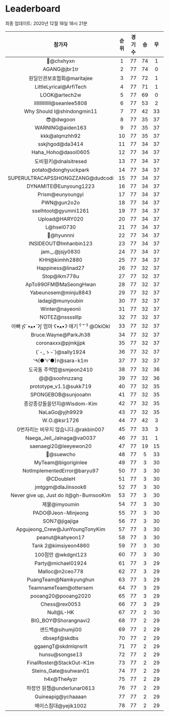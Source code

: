 # Leaderboard
최종 업데이트: 2020년 12월 18일 18시 21분




| 참가자 | 순위 | 경기수 | 승 | 무 | 패 | 승점 |
|:---:|:---:|:---:|:---:|:---:|:---:|:---:|
| 👑@chxhyxn | 1 | 77 | 74 | 1 | 2 | 223 |
| AGANG@jbr1tr | 2 | 77 | 74 | 0 | 3 | 222 |
| 원딜인권보호협회@maritajee | 3 | 77 | 72 | 1 | 4 | 217 |
| LittleLyrical@ArfiTech | 4 | 77 | 71 | 1 | 5 | 214 |
| LOOK@artech2w | 5 | 77 | 69 | 0 | 8 | 207 |
| lIIIlllIlIlIl@seanlee5808 | 6 | 77 | 53 | 2 | 22 | 161 |
| Why Should I@shindongmin11 | 7 | 77 | 42 | 33 | 2 | 159 |
| 😎@dwgoon | 8 | 77 | 35 | 37 | 5 | 142 |
| WARNING@aiden163 | 9 | 77 | 35 | 37 | 5 | 142 |
| kkk@alqmzhh92 | 10 | 77 | 35 | 37 | 5 | 142 |
| sskjhgod@da3414 | 11 | 77 | 34 | 37 | 6 | 139 |
| Haha_Hoho@dasol0605 | 12 | 77 | 34 | 37 | 6 | 139 |
| 도비윙키@dnalsitresed | 13 | 77 | 34 | 37 | 6 | 139 |
| potato@donghyuckpark | 14 | 77 | 34 | 37 | 6 | 139 |
| SUPERULTRACAPSSHONGZZANG@dudcodi | 15 | 77 | 34 | 37 | 6 | 139 |
| DYNAMITE@Eunyoung1223 | 16 | 77 | 34 | 37 | 6 | 139 |
| Prism@eunyoungyi | 17 | 77 | 34 | 37 | 6 | 139 |
| PWN@gun2o2o | 18 | 77 | 34 | 37 | 6 | 139 |
| sselhtoot@gyumni1261 | 19 | 77 | 34 | 37 | 6 | 139 |
| Upload@HARY020 | 20 | 77 | 34 | 37 | 6 | 139 |
| L@hsel0730 | 21 | 77 | 34 | 37 | 6 | 139 |
| 🐻@hyunnni | 22 | 77 | 34 | 37 | 6 | 139 |
| INSIDEOUT@Imhanbin123 | 23 | 77 | 34 | 37 | 6 | 139 |
| jam._.@jsjy0830 | 24 | 77 | 34 | 37 | 6 | 139 |
| KHH@kimhh2880 | 25 | 77 | 34 | 37 | 6 | 139 |
| Happiness@linad27 | 26 | 77 | 32 | 37 | 8 | 133 |
| Stop@lkm778u | 27 | 77 | 32 | 37 | 8 | 133 |
| ApTo990FM@MaSeongHwan | 28 | 77 | 32 | 37 | 8 | 133 |
| Yabeunosem@minju8843 | 29 | 77 | 32 | 37 | 8 | 133 |
| ladagi@munyoubin | 30 | 77 | 32 | 37 | 8 | 133 |
| Winter@nayeonii | 31 | 77 | 32 | 37 | 8 | 133 |
| NOTEZ@nsssslllp | 32 | 77 | 32 | 37 | 8 | 133 |
|  아빠  ʅʕ´•ﻌ•`ʔʃ  엄마 ʕ•ﻌ•ʔ 애기 ˁ˙˟˙ˀ @OkiOkl | 33 | 77 | 32 | 37 | 8 | 133 |
| Bruce.Wayne@ParkJh38 | 34 | 77 | 32 | 37 | 8 | 133 |
| coronaxxx@pjmkjjpk | 35 | 77 | 32 | 37 | 8 | 133 |
| (´-_ゝ-`)@sally1924 | 36 | 77 | 32 | 37 | 8 | 133 |
| ◝٩(●'▿'●)۶@sara-k1m | 37 | 77 | 32 | 37 | 8 | 133 |
| 도곡동 주먹밥@smjeon2410 | 38 | 77 | 32 | 36 | 9 | 132 |
| @@@soohnzzang | 39 | 77 | 32 | 36 | 9 | 132 |
| prototype_v1.1@sukk719 | 40 | 77 | 32 | 35 | 10 | 131 |
| SPONGEBOB@sunjooahn | 41 | 77 | 32 | 35 | 10 | 131 |
| 종강종강돌을던지@Wisdom-Kim | 42 | 77 | 32 | 35 | 10 | 131 |
| NaLaGo@yjh9929 | 43 | 77 | 32 | 35 | 10 | 131 |
| W.O.@ksr1726 | 44 | 77 | 42 | 3 | 32 | 129 |
| 0번자리는 비우지 않습니다.@rakbin007 | 45 | 77 | 33 | 3 | 41 | 102 |
| Naega_Jeil_Jalnaga@va0037 | 46 | 77 | 31 | 1 | 45 | 94 |
| saenaegi20@leeyewon20 | 47 | 77 | 19 | 15 | 43 | 72 |
| 👏@suewcho | 48 | 77 | 5 | 33 | 39 | 48 |
| MyTeam@bigoriginlee | 49 | 77 | 3 | 30 | 44 | 39 |
| NotImplementedError@baryu97 | 50 | 77 | 3 | 30 | 44 | 39 |
| @CDoubleH | 51 | 77 | 3 | 30 | 44 | 39 |
| jmtggm@dlaJinsook6 | 52 | 77 | 3 | 30 | 44 | 39 |
| Never give up, Just do it@gh-BumsooKim | 53 | 77 | 3 | 30 | 44 | 39 |
| 제물@imyoumin | 54 | 77 | 3 | 30 | 44 | 39 |
| PADO@Jeon-Minjeong | 55 | 77 | 3 | 30 | 44 | 39 |
| SON7@jigajiga | 56 | 77 | 3 | 30 | 44 | 39 |
| Apgujeong_Crew@JunYoungTonyKim | 57 | 77 | 3 | 30 | 44 | 39 |
| peanut@kahyeon17 | 58 | 77 | 3 | 30 | 44 | 39 |
| Tank 2@kimsiyeon4860 | 59 | 77 | 3 | 30 | 44 | 39 |
| 100점만 @wkdgnl123 | 60 | 77 | 3 | 30 | 44 | 39 |
| Party@michael01924 | 61 | 77 | 3 | 29 | 45 | 38 |
| Malloc@n2ceo778 | 62 | 77 | 3 | 29 | 45 | 38 |
| PuangTeam@Namkyunghun | 63 | 77 | 3 | 29 | 45 | 38 |
| TeamnameTeam@ottersem | 64 | 77 | 3 | 29 | 45 | 38 |
| pooang20@pooang2020 | 65 | 77 | 3 | 29 | 45 | 38 |
| Chess@rex0053 | 66 | 77 | 3 | 29 | 45 | 38 |
| Null@L-HK | 67 | 77 | 2 | 30 | 45 | 36 |
| BIG_BOY@Shorangnavi2 | 68 | 77 | 2 | 29 | 46 | 35 |
| 샌드백@sihumji00 | 69 | 77 | 2 | 29 | 46 | 35 |
| dbsepf@skdbs | 70 | 77 | 2 | 29 | 46 | 35 |
| ggaengT@skdmlqnsrlt | 71 | 77 | 2 | 29 | 46 | 35 |
| hunsu@songse13 | 72 | 77 | 2 | 29 | 46 | 35 |
| FinalRoster@StackOut-K1m | 73 | 77 | 2 | 29 | 46 | 35 |
| Steins_Gate@suhwan01 | 74 | 77 | 2 | 29 | 46 | 35 |
| h4x@TheAyzr | 75 | 77 | 2 | 29 | 46 | 35 |
| 하정언 원챔@underlunar0613 | 76 | 77 | 2 | 29 | 46 | 35 |
| Guineapig@ychaaaan | 77 | 77 | 2 | 29 | 46 | 35 |
| 에이스침대@yejik1002 | 78 | 77 | 2 | 29 | 46 | 35 |